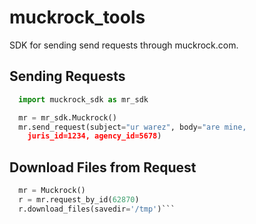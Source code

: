 # muckrock_tools

SDK for sending send requests through muckrock.com.

## Sending Requests

```python
  import muckrock_sdk as mr_sdk

  mr = mr_sdk.Muckrock()
  mr.send_request(subject="ur warez", body="are mine, 
    juris_id=1234, agency_id=5678)
```

## Download Files from Request

```python
  mr = Muckrock() 
  r = mr.request_by_id(62870)  
  r.download_files(savedir='/tmp')```
